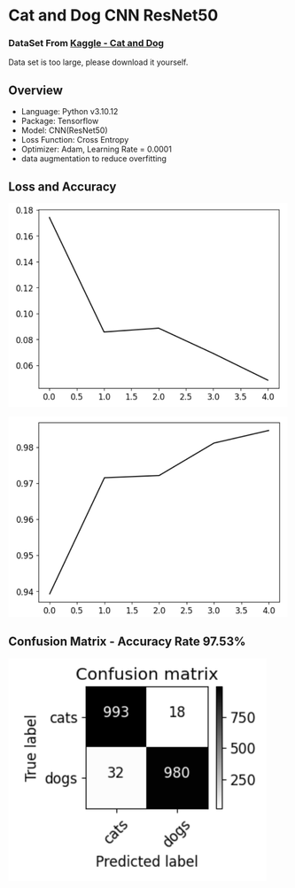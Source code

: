 # Cat and Dog CNN ResNet50

### DataSet From [Kaggle - Cat and Dog](https://www.kaggle.com/datasets/tongpython/cat-and-dog)
Data set is too large, please download it yourself.  

## Overview

- Language: Python v3.10.12
- Package: Tensorflow
- Model: CNN(ResNet50)
- Loss Function: Cross Entropy
- Optimizer: Adam, Learning Rate = 0.0001
- data augmentation to reduce overfitting

## Loss and Accuracy

![image](https://github.com/yuhexiong/cat-and-dog-classification-CNN-ResNet50-python/blob/main/image/loss.png)

![image](https://github.com/yuhexiong/cat-and-dog-classification-CNN-ResNet50-python/blob/main/image/accuracy.png)


## Confusion Matrix - Accuracy Rate 97.53%

![image](https://github.com/yuhexiong/cat-and-dog-classification-CNN-ResNet50-python/blob/main/image/confusion_matrix.png)


